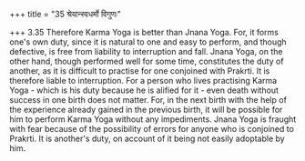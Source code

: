 +++
title = "35 श्रेयान्स्वधर्मो विगुणः"

+++
3.35 Therefore Karma Yoga is better than Jnana Yoga. For, it forms one's own duty, since it is natural to one and easy to perform, and though defective, is free from liability to interruption and fall. Jnana Yoga,
on the other hand, though performed well for some time, constitutes the duty of another, as it is difficult to practise for one conjoined with Prakrti. It is therefore liable to interruption. For a person who lives practising Karma Yoga - which is his duty because he is alified for it -
even death without success in one birth does not matter. For, in the next birth with the help of the experience already gained in the previous birth, it will be possible for him to perform Karma Yoga without any impediments. Jnana Yoga is fraught with fear because of the possibility of errors for anyone who is conjoined to Prakrti. It is another's duty, on account of it being not easily adoptable by him.
